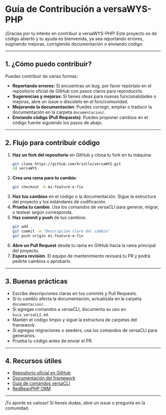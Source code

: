 # Guía de Contribución a versaWYS-PHP

¡Gracias por tu interés en contribuir a versaWYS-PHP! Este proyecto es de código abierto y tu ayuda es bienvenida, ya sea reportando errores, sugiriendo mejoras, corrigiendo documentación o enviando código.

---

## 1. ¿Cómo puedo contribuir?

Puedes contribuir de varias formas:
- **Reportando errores**: Si encuentras un bug, por favor repórtalo en el repositorio oficial de GitHub con pasos claros para reproducirlo.
- **Sugerencias y mejoras**: Si tienes ideas para nuevas funcionalidades o mejoras, abre un issue o discútelo en el foro/comunidad.
- **Mejorando la documentación**: Puedes corregir, ampliar o traducir la documentación en la carpeta `documentacion/`.
- **Enviando código (Pull Requests)**: Puedes proponer cambios en el código fuente siguiendo los pasos de abajo.

---

## 2. Flujo para contribuir código

1. **Haz un fork del repositorio** en GitHub y clona tu fork en tu máquina:
    ```bash
    git clone https://github.com/kriollo/versaWYS.git
    cd versaWYS
    ```
2. **Crea una rama para tu cambio**:
    ```bash
    git checkout -b mi-feature-o-fix
    ```
3. **Haz tus cambios** en el código o la documentación. Sigue la estructura del proyecto y los estándares de codificación.
4. **Prueba tu cambio**. Usa los comandos de versaCLI para generar, migrar, o testear según corresponda.
5. **Haz commit y push** de tus cambios:
    ```bash
    git add .
    git commit -m "Descripción clara del cambio"
    git push origin mi-feature-o-fix
    ```
6. **Abre un Pull Request** desde tu rama en GitHub hacia la rama principal del proyecto.
7. **Espera revisión**. El equipo de mantenimiento revisará tu PR y podrá pedirte cambios o aprobarlo.

---

## 3. Buenas prácticas

- Escribe descripciones claras en tus commits y Pull Requests.
- Si tu cambio afecta la documentación, actualízala en la carpeta `documentacion/`.
- Si agregas comandos a versaCLI, documenta su uso en `Guia_versaCLI.md`.
- Mantén el código limpio y sigue la estructura de carpetas del framework.
- Si agregas migraciones o seeders, usa los comandos de versaCLI para generarlos.
- Prueba tu código antes de enviar el PR.

---

## 4. Recursos útiles

- [Repositorio oficial en GitHub](https://github.com/kriollo/versaWYS)
- [Documentación del framework](../documentacion/)
- [Guía de comandos versaCLI](Guia_versaCLI.md)
- [RedBeanPHP ORM](https://redbeanphp.com/index.php?p=/learn)

---

¡Tu aporte es valioso! Si tienes dudas, abre un issue o pregunta en la comunidad.
